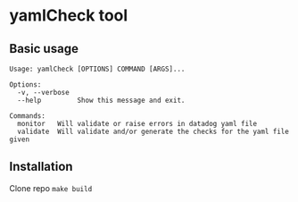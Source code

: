 # yamlCheck tool

## Basic usage
```
Usage: yamlCheck [OPTIONS] COMMAND [ARGS]...

Options:
  -v, --verbose
  --help         Show this message and exit.

Commands:
  monitor   Will validate or raise errors in datadog yaml file
  validate  Will validate and/or generate the checks for the yaml file given
```

## Installation

Clone repo
`make build`
